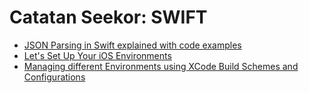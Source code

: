 # Catatan Seekor: SWIFT

* [JSON Parsing in Swift explained with code examples](https://www.avanderlee.com/swift/json-parsing-decoding/)
* [Let's Set Up Your iOS Environments](https://thoughtbot.com/blog/let-s-setup-your-ios-environments)
* [Managing different Environments using XCode Build Schemes and Configurations](https://medium.com/flawless-app-stories/managing-different-environments-using-xcode-build-schemes-and-configurations-af7c43f5be19)

